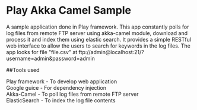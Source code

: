 Play Akka Camel Sample
======================

A sample application done in Play framework. This app constantly polls for log files from remote FTP server using akka-camel module, download and process it and index them using elastic search. It provides a simple RESTful web interface to allow the users to search for keywords in the log files. The app looks for file "file.csv" at ftp://admin@localhost:21/?username=admin&password=admin

##Tools used 

Play framework - To develop web application<br/>
Google guice - For dependency injection<br/>
Akka-Camel - To poll log files from remote FTP server<br/>
ElasticSearch - To index the log file contents<br/>
